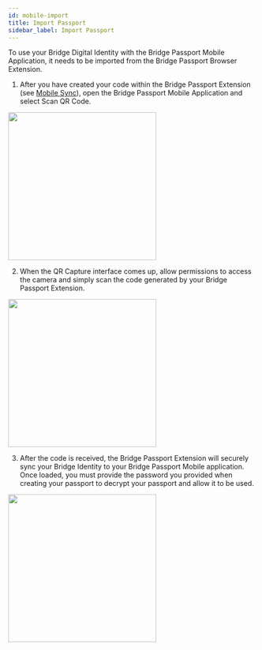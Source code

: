 ```yaml
---
id: mobile-import
title: Import Passport
sidebar_label: Import Passport
---
```


To use your Bridge Digital Identity with the Bridge Passport Mobile Application, it needs to be imported from the Bridge Passport Browser Extension.  

1. After you have created your code within the Bridge Passport Extension (see <a href='extension-managing#mobile-sync'>Mobile Sync</a>), open the Bridge Passport Mobile Application and select Scan QR Code.

<img class='centered' src='/img/mobile/passport-import.png' width="300"></img>

2. When the QR Capture interface comes up, allow permissions to access the camera and simply scan the code generated by your Bridge Passport Extension.

<img class='centered' src='/img/mobile/scan-qr-passport.png' width="300"></img>

3. After the code is received, the Bridge Passport Extension will securely sync your Bridge Identity to your Bridge Passport Mobile application.  Once loaded, you must provide the password you provided when creating your passport to decrypt your passport and allow it to be used.

<img class='centered' src='/img/mobile/passport-import-unlock.png' width="300"></img>
